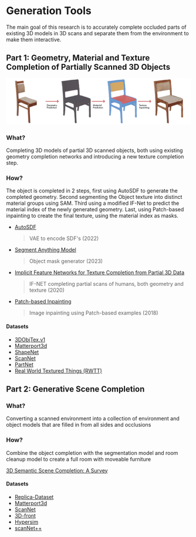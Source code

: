 # Generation Tools
The main goal of this research is to accurately complete occluded parts of existing 3D models in 3D scans and separate them from the environment to make them interactive.

## Part 1: Geometry, Material and Texture Completion of Partially Scanned 3D Objects

![TeaserImage](./docs/source/_static/teaserImage.png)

### What?
Completing 3D models of partial 3D scanned objects, both using existing geometry completion networks and introducing a new texture completion step.

### How?
The object is completed in 2 steps, first using AutoSDF to generate the completed geometry. Second segmenting the Object texture into distinct material groups using SAM. Third using a modified IF-Net to predict the material index of the newly generated geometry. Last, using Patch-based inpainting to create the final texture, using the material index as masks.

- [AutoSDF](https://github.com/JelleKUL/AutoSDF)
    > VAE to encode SDF's (2022)
- [Segment Anything Model](https://github.com/facebookresearch/segment-anything)
    > Object mask generator (2023)
- [Implicit Feature Networks for Texture Completion from Partial 3D Data](https://github.com/JelleKUL/if-net_texture)
    > IF-NET completing partial scans of humans, both geometry and texture (2020)
- [Patch-based Inpainting](https://github.com/Analyzable-FR/patch-based-texture-inpainting)
    > Image inpainting using Patch-based examples (2018)
  
#### Datasets
- [3DObjTex.v1](https://cvi2.uni.lu/sharp2022/challenge1/)
- [Matterport3d](https://niessner.github.io/Matterport/)
- [ShapeNet](https://shapenet.org/)
- [ScanNet](http://www.scan-net.org/)
- [PartNet](https://partnet.cs.stanford.edu/)
- [Real World Textured Things (RWTT)](https://texturedmesh.isti.cnr.it/)


## Part 2:  Generative Scene Completion

### What?
Converting a scanned environment into a collection of environment and object models that are filled in from all sides and occlusions

### How?
Combine the object completion with the segmentation model and room cleanup model to create a full room with moveable furniture

[3D Semantic Scene Completion: A Survey](https://doi.org/10.1007/s11263-021-01504-5)

#### Datasets
- [Replica-Dataset](https://github.com/facebookresearch/Replica-Dataset)
- [Matterport3d](https://niessner.github.io/Matterport/)
- [ScanNet](http://www.scan-net.org/)
- [3D-front](https://tianchi.aliyun.com/specials/promotion/alibaba-3d-scene-dataset)
- [Hypersim](https://github.com/apple/ml-hypersim)
- [scanNet++](https://cy94.github.io/scannetpp)
